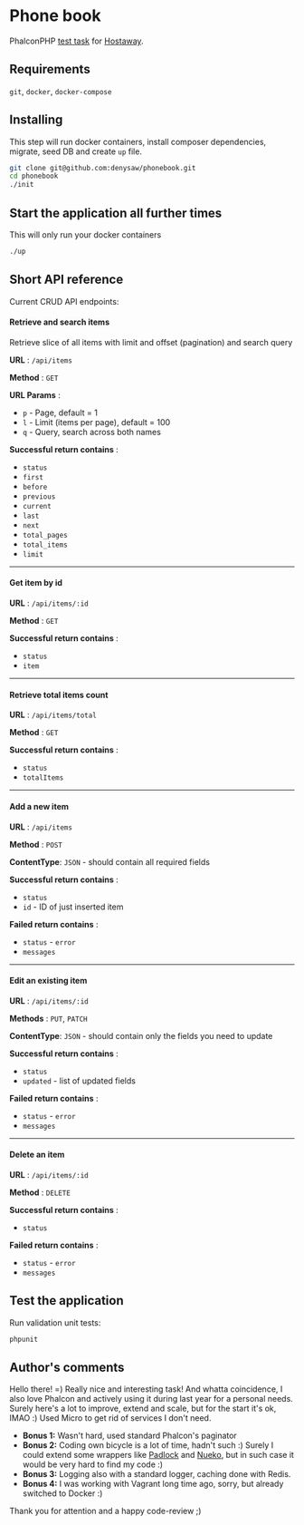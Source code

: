 # Phone book
PhalconPHP [test task](TASK.md) for [Hostaway](https://www.hostaway.com/).

## Requirements
`git`, `docker`, `docker-compose`

## Installing
This step will run docker containers, install composer dependencies, migrate, seed DB and create `up` file.
```bash
git clone git@github.com:denysaw/phonebook.git
cd phonebook
./init
```

## Start the application all further times
This will only run your docker containers
```bash
./up
```

## Short API reference
Current CRUD API endpoints:

#### Retrieve and search items
Retrieve slice of all items with limit and offset (pagination) and search query

**URL** : `/api/items`

**Method** : `GET`

**URL Params** :
- `p` - Page, default = 1
- `l` - Limit (items per page), default = 100
- `q` - Query, search across both names

**Successful return contains** :
- `status`
- `first`
- `before`
- `previous`
- `current`
- `last`
- `next`
- `total_pages`
- `total_items`
- `limit`

---

#### Get item by id

**URL** : `/api/items/:id`

**Method** : `GET`

**Successful return contains** :
- `status`
- `item`

---

#### Retrieve total items count

**URL** : `/api/items/total`

**Method** : `GET`

**Successful return contains** :
- `status`
- `totalItems`

---

#### Add a new item

**URL** : `/api/items`

**Method** : `POST`

**ContentType**: `JSON` - should contain all required fields

**Successful return contains** :
- `status`
- `id` - ID of just inserted item

**Failed return contains** :
- `status` - `error`
- `messages`

---

#### Edit an existing item

**URL** : `/api/items/:id`

**Methods** : `PUT`, `PATCH` 

**ContentType**: `JSON` - should contain only the fields you need to update

**Successful return contains** :
- `status`
- `updated` - list of updated fields

**Failed return contains** :
- `status` - `error`
- `messages`

---

#### Delete an item

**URL** : `/api/items/:id`

**Method** : `DELETE` 

**Successful return contains** :
- `status`

**Failed return contains** :
- `status` - `error`
- `messages`


## Test the application
Run validation unit tests:
```bash
phpunit
```

## Author's comments
Hello there! =) Really nice and interesting task! And whatta coincidence, I also love Phalcon and actively using it during last year for a personal needs. Surely here's a lot to improve, extend and scale, but for the start it's ok, IMAO :) Used Micro to get rid of services I don't need.
- **Bonus 1:** Wasn't hard, used standard Phalcon's paginator
- **Bonus 2:** Coding own bicycle is a lot of time, hadn't such :) Surely I could extend some wrappers like [Padlock](https://github.com/tegaphilip/padlock) and [Nueko](https://github.com/nueko/phalcon-oauth2-server), but in such case it would be very hard to find my code :)
- **Bonus 3:** Logging also with a standard logger, caching done with Redis.
- **Bonus 4:** I was working with Vagrant long time ago, sorry, but already switched to Docker :)

Thank you for attention and a happy code-review ;)